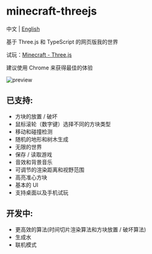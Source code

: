 # minecraft-threejs

中文 | [English](https://github.com/vyse12138/minecraft-threejs)

基于 Three.js 和 TypeScript 的网页版我的世界

试玩：[Minecraft - Three.js](https://mcz.yulei.me)

建议使用 Chrome 来获得最佳的体验

![preview](https://user-images.githubusercontent.com/88306344/154383952-9b33bad4-eebb-4a98-a12e-f5f137422d06.gif)

## 已支持:

- 方块的放置 / 破坏
- 鼠标滚轮（数字键）选择不同的方块类型
- 移动和碰撞检测
- 随机的地形和树木生成
- 无限的世界
- 保存 / 读取游戏
- 音效和背景音乐
- 可调节的渲染距离和视野范围
- 高亮准心方块
- 基本的 UI
- 支持桌面以及手机试玩

## 开发中:

- 更高效的算法(时间切片渲染算法和方块放置 / 破坏算法)
- 生成水
- 联机模式
